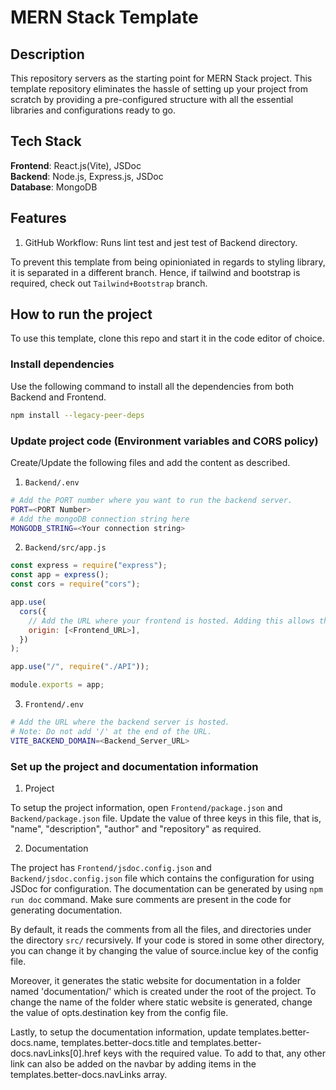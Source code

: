 # MERN Stack Template

## Description

This repository servers as the starting point for MERN Stack project. This template repository eliminates the hassle of setting up your project from scratch by providing a pre-configured structure with all the essential libraries and configurations ready to go.

## Tech Stack

**Frontend**: React.js(Vite), JSDoc  
**Backend**: Node.js, Express.js, JSDoc  
**Database**: MongoDB

## Features

1. GitHub Workflow: Runs lint test and jest test of Backend directory.

To prevent this template from being opinioniated in regards to styling library, it is separated in a different branch. Hence, if tailwind and bootstrap is required, check out `Tailwind+Bootstrap` branch.

## How to run the project

To use this template, clone this repo and start it in the code editor of choice.

### Install dependencies

Use the following command to install all the dependencies from both Backend and Frontend.

```bash
npm install --legacy-peer-deps
```

### Update project code (Environment variables and CORS policy)

Create/Update the following files and add the content as described.

1. `Backend/.env`

```bash
# Add the PORT number where you want to run the backend server.
PORT=<PORT Number>
# Add the mongoDB connection string here
MONGODB_STRING=<Your connection string>
```

2. `Backend/src/app.js`

```javascript
const express = require("express");
const app = express();
const cors = require("cors");

app.use(
  cors({
    // Add the URL where your frontend is hosted. Adding this allows the frontend to data from this backend server using APIs.
    origin: [<Frontend_URL>],
  })
);

app.use("/", require("./API"));

module.exports = app;

```

3. `Frontend/.env`

```bash
# Add the URL where the backend server is hosted.
# Note: Do not add '/' at the end of the URL.
VITE_BACKEND_DOMAIN=<Backend_Server_URL>
```

### Set up the project and documentation information

1. Project

To setup the project information, open `Frontend/package.json` and `Backend/package.json` file. Update the value of three keys in this file, that is, "name", "description", "author" and "repository" as required.

2. Documentation

The project has `Frontend/jsdoc.config.json` and `Backend/jsdoc.config.json` file which contains the configuration for using JSDoc for configuration. The documentation can be generated by using `npm run doc` command. Make sure comments are present in the code for generating documentation.

By default, it reads the comments from all the files, and directories under the directory `src/` recursively. If your code is stored in some other directory, you can change it by changing the value of source.inclue key of the config file.

Moreover, it generates the static website for documentation in a folder named 'documentation/' which is created under the root of the project. To change the name of the folder where static website is generated, change the value of opts.destination key from the config file.

Lastly, to setup the documentation information, update templates.better-docs.name, templates.better-docs.title and templates.better-docs.navLinks[0].href keys with the required value. To add to that, any other link can also be added on the navbar by adding items in the templates.better-docs.navLinks array.
